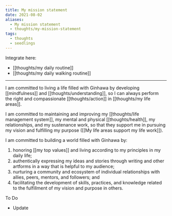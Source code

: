 ```yaml
---
title: My mission statement
date: 2021-08-02
aliases:
  - My mission statement
  - thoughts/my-mission-statement
tags:
  - thoughts
  - seedlings
---
```

Integrate here:
- [[thoughts/my daily routine]]
- [[thoughts/my daily walking routine]]

***

I am committed to living a life filled with Ginhawa by developing [[mindfulness]] and [[thoughts/understanding]], so I can always perform the right and compassionate [[thoughts/action]] in [[thoughts/my life areas]].

I am committed to maintaining and improving my [[thoughts/life management system]], my mental and physical [[thoughts/health]], my relationships, and my sustenance work, so that they support me in pursuing my vision and fulfilling my purpose ([[My life areas support my life work]]).

I am committed to building a world filled with Ginhawa by:

1. honoring [[my top values]] and living according to my principles in my daily life;
2. authentically expressing my ideas and stories through writing and other artforms in a way that is helpful to my audience;
3. nurturing a community and ecosystem of individual relationships with allies, peers, mentors, and followers; and
4. facilitating the development of skills, practices, and knowledge related to the fulfillment of my vision and purpose in others.

To Do
- Update
